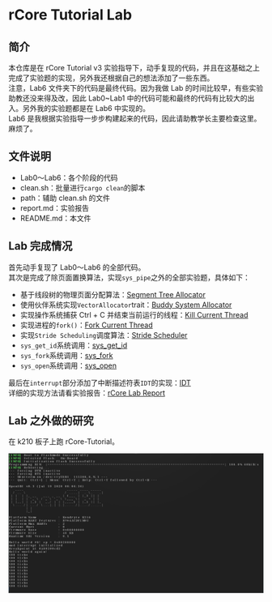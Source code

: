 # rCore Tutorial Lab
## 简介
本仓库是在 rCore Tutorial v3 实验指导下，动手复现的代码，并且在这基础之上完成了实验题的实现，另外我还根据自己的想法添加了一些东西。  
注意，Lab6 文件夹下的代码是最终代码。因为我做 Lab 的时间比较早，有些实验助教还没来得及改，因此 Lab0~Lab1 中的代码可能和最终的代码有比较大的出入。另外我的实验题都是在 Lab6 中实现的。  
Lab6 是我根据实验指导一步步构建起来的代码，因此请助教学长主要检查这里。麻烦了。  
## 文件说明
+ Lab0～Lab6：各个阶段的代码
+ clean.sh：批量进行` cargo clean `的脚本
+ path：辅助 clean.sh 的文件
+ report.md：实验报告
+ README.md：本文件
## Lab 完成情况
首先动手复现了 Lab0～Lab6 的全部代码。  
其次是完成了除页面置换算法，实现` sys_pipe `之外的全部实验题，具体如下：  
+ 基于线段树的物理页面分配算法：[Segment Tree Allocator](https://github.com/SKTT1Ryze/OS_Tutorial_Summer_of_Code/blob/master/rCore_Labs/Lab6/os/src/algorithm/src/allocator/segment_tree_allocator.rs)
+ 使用伙伴系统实现` VectorAllocator `trait：[Buddy System Allocator](https://github.com/SKTT1Ryze/OS_Tutorial_Summer_of_Code/blob/master/rCore_Labs/Lab6/os/src/algorithm/src/allocator/buddy_system_vector_allocator.rs)
+ 实现操作系统捕获 Ctrl + C 并结束当前运行的线程：[Kill Current Thread](https://github.com/SKTT1Ryze/OS_Tutorial_Summer_of_Code/blob/master/rCore_Labs/Lab6/os/src/interrupt/handle_function.rs)
+ 实现进程的` fork() `：[Fork Current Thread](https://github.com/SKTT1Ryze/OS_Tutorial_Summer_of_Code/blob/master/rCore_Labs/Lab6/os/src/process/thread.rs)
+ 实现` Stride Scheduling `调度算法：[Stride Scheduler](https://github.com/SKTT1Ryze/OS_Tutorial_Summer_of_Code/blob/master/rCore_Labs/Lab6/os/src/algorithm/src/scheduler/stride_scheduler.rs)
+ ` sys_get_id `系统调用：[sys_get_id](https://github.com/SKTT1Ryze/OS_Tutorial_Summer_of_Code/blob/master/rCore_Labs/Lab6/os/src/kernel/process.rs)
+ ` sys_fork `系统调用：[sys_fork](https://github.com/SKTT1Ryze/OS_Tutorial_Summer_of_Code/blob/master/rCore_Labs/Lab6/os/src/kernel/process.rs)
+ ` sys_open `系统调用：[sys_open](https://github.com/SKTT1Ryze/OS_Tutorial_Summer_of_Code/blob/master/rCore_Labs/Lab6/os/src/kernel/fs.rs)


最后在` interrupt `部分添加了中断描述符表` IDT `的实现：[IDT](https://github.com/SKTT1Ryze/OS_Tutorial_Summer_of_Code/blob/master/rCore_Labs/Lab6/os/src/interrupt/idt.rs)  
详细的实现方法请看实验报告：[rCore Lab Report](https://github.com/SKTT1Ryze/OS_Tutorial_Summer_of_Code/blob/master/rCore_Labs/report.md)  
## Lab 之外做的研究
在 k210 板子上跑 rCore-Tutorial。  

![k210](../k210.png)
